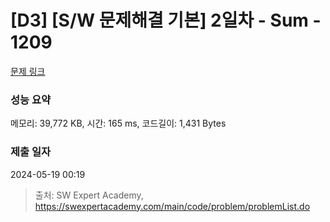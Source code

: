 # [D3] [S/W 문제해결 기본] 2일차 - Sum - 1209 

[문제 링크](https://swexpertacademy.com/main/code/problem/problemDetail.do?contestProbId=AV13_BWKACUCFAYh) 

### 성능 요약

메모리: 39,772 KB, 시간: 165 ms, 코드길이: 1,431 Bytes

### 제출 일자

2024-05-19 00:19



> 출처: SW Expert Academy, https://swexpertacademy.com/main/code/problem/problemList.do